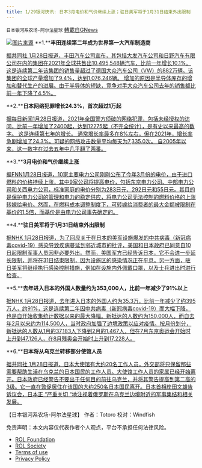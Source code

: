 ```yaml
---
title: 1/29银河快讯: 日本3月电价和气价继续上涨；驻日美军将于1月31日结束外出限制
---
```

`日本银河系农场-阿尔法星球` [轉載自GNews](https://gnews.org/zh-hans/1933375/)

![](https://assets.gnews.org/wp-content/uploads/2022/01/图片1-177.png)[图片来源](https://www3.nhk.or.jp/)
**1.****丰田连续第二年成为世界第一大汽车制造商**

[据共同社 1月28日报道，丰田汽车公司宣布，其包括大发汽车公司和日野汽车有限公司在内的集团在2021年全球共售出10,495,548辆汽车，比前一年增长10.1%。 这是连续第二年该集团的销售量超过了德国大众汽车公司（VW）的882万辆。该集团的全球产量增加了9.4%，达到1,076,246辆。 增加的原因是半导体库存的增加和替代生产的进展。由于半导体的短缺，竞争对手大众汽车公司去年的销售额比前一年下降了4.5%。](https://news.yahoo.co.jp/articles/27b6dcfd6eef4eac4f433269df98753383553c94)

**2.****日本网络犯罪增长24.3%，首次超过1万起**

[据每日新闻1月28日报道，2021年全国警方侦破的网络犯罪，包括未经授权的访问，比前一年增加了2400起，达到12275起（不完全统计），是有史以来最高的数字。 这是连续第七年的增长。 通常增长率最多在8%左右，但在2021年，增长率急剧增加了24.3%。可疑的网络攻击数量平均每天为7,335.0次。 自2005年以来，这一数字在过去五年中几乎翻了两番。](https://news.yahoo.co.jp/articles/e648a82f3335668aaa717152ebb5ec1c10e69698)

**3.****3月电价和气价继续上涨**

[据FNN1月28日报道，10家主要电力公司刚刚公布了今年3月份的电价，由于进口燃料的价格持续上涨，其中9家公司将提高电价，包括东京电力公司、中部电力公司和关西电力公司，标准家庭的电价分别为283日元、292日元和55日元。其目的是保护电力公司的管理和电力的稳定供应，将电力公司无法控制的燃料价格的上涨转嫁给电价。然而，在燃料成本调整制度下，可转嫁给消费者的最大金额被限制在基价的1.5倍，而基价是由电力公司事先确定的。](https://news.yahoo.co.jp/articles/4864cc43333d9b4b3075805b45172111ea9be784)

**4.****驻日美军将于1月31日结束外出限制**

[据NHK 1月28日报道，为了回应关于在日本的美军设施爆发的中共病毒（新冠病毒covid-19）感染导致疾病蔓延到邻近城市的批评，美国和日本政府已同意自10日起限制军事人员因非必要外出。然而，美国军方已经告诉日本，它不会进一步延长限制，并将在31日结束限制，因为设施区的感染情况正在平息。另一方面，驻日美军将继续执行感染控制措施，例如在设施内外佩戴口罩，以及士兵进出时进行检查。](https://www3.nhk.or.jp/news/html/20220128/k10013455731000.html)

**5.****去年进入日本的外国人数量约为353,000人，比前一年减少了91%以上**

[据NHK 1月28日报道，去年进入日本的外国人约为35.3万，比前一年减少了约395万人，约91%，这是连续第二年因中共病毒（新冠病毒covid-19）而大幅下降，也是自开始收集统计数据以来的最大降幅。新抵达的人数约为150,000人，而自去年2月以来约为114,500人，当时政府加强了边境政策以应对疫情。按月份划分，新抵达的人数从1月的37,183人下降到2月的1,467人，但在7月东京奥运会开始时上升到47,126人，在8月残奥会开始时上升到17,228人。](https://www3.nhk.or.jp/news/html/20220128/k10013455191000.html?utm_int=news-social_contents_list-items_012)

**6.****日本将从乌克兰转移部分使馆人员**

[据共同社 1月28日报道，日本大使馆有大约20名工作人员，外交部将只保留那些需要帮助生活在乌克兰的日本国民的工作人员。大使馆工作人员的家属已经开始离开。日本政府已经警告不要出于任何目的前往乌克兰，并将其警告提高到第二高的3级。它一直在敦促居住在该国的大约250名日本国民离开。日本首相岸田文雄告诉议会，日本正 “严重关切 “地注视着俄罗斯在乌克兰边境附近的军事集结和相关发展。](https://english.kyodonews.net/news/2022/01/962033874148-japan-to-move-some-embassy-staff-from-ukraine-amid-tensions.html)

【日本银河系农场-阿尔法星球】
作者：Totoro
校对：Windfish

 

免责声明：本文内容仅代表作者个人观点，平台不承担任何法律风险。

- [ROL Foundation](https://rolfoundation.org/)
- [ROL Society](https://rolsociety.org/)
- [Terms of use](https://gnews.org/terms-of-use-3/)
- [Privacy Policy](https://gnews.org/privacy-policy/)
